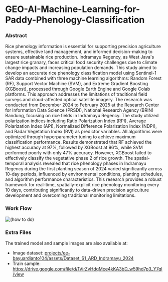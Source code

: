 # GEO-AI-Machine-Learning-for-Paddy-Phenology-Classification

### Abstract
Rice phenology information is essential for supporting precision agriculture systems, effective land management, and informed decision-making to ensure sustainable rice production. Indramayu Regency, as West Java's largest rice granary, faces critical food security challenges due to climate change impacts and increasing population demands. This study aimed to develop an accurate rice phenology classification model using Sentinel-1 SAR data combined with three machine learning algorithms: Random Forest (RF), Support Vector Machine (SVM), and Extreme Gradient Boosting (XGBoost), processed through Google Earth Engine and Google Colab platforms. This approach addresses the limitations of traditional field surveys and cloud-affected optical satellite imagery. The research was conducted from December 2024 to February 2025 at the Research Center for Information Data Science (PRSDI), National Research Agency (BRIN) Bandung, focusing on rice fields in Indramayu Regency. The study utilized polarization indices including Ratio Polarization Index (RPI), Average Polarization Index (API), Normalized Difference Polarization Index (NDPI), and Radar Vegetation Index (RVI) as predictor variables. All algorithms were optimized through hyperparameter tuning to achieve maximum classification performance. Results demonstrated that RF achieved the highest accuracy at 97%, followed by XGBoost at 96%, while SVM performed poorly with only 47% accuracy. However, XGBoost failed to effectively classify the vegetative phase 2 of rice growth. The spatial-temporal analysis revealed that rice phenology phases in Indramayu Regency during the first planting season of 2024 varied significantly across 10-day periods, influenced by environmental conditions, planting schedules, and algorithm performance characteristics. This research provides a robust framework for real-time, spatially-explicit rice phenology monitoring every 10 days, contributing significantly to data-driven precision agriculture development and overcoming traditional monitoring limitations.

### Work Flow
![(how to do)](https://github.com/user-attachments/assets/f884a4f9-1423-43d2-b76f-88e65706d7cc)

### Extra Files
The trained model and sample images are also available at:

- Image dataset: [projects/ee-bayuardianto104/assets/Dataset_S1_ARD_Indramayu_2024](https://code.earthengine.google.com/?asset=projects/ee-bayuardianto104/assets/Dataset_S1_ARD_Indramayu_2024)
- Train sample: https://drive.google.com/file/d/1VirZvHdqMce4kKA3bD_w59hd7p3_Y7qI/view
